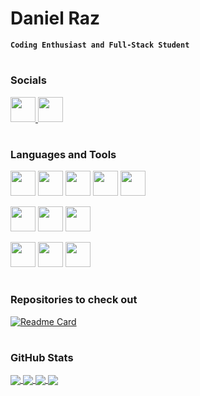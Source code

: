 # Daniel Raz

**`Coding Enthusiast and Full-Stack Student`**

#

### Socials
<a href="https://www.twitter.com" alt="Twitter Profile">
  <img height=40 width=40 src="https://cdn.jsdelivr.net/gh/devicons/devicon/icons/twitter/twitter-original.svg" />
</a>     
<a href="https://www.linkedin.com/in/daniel-raz-42b705250/" alt="LinkedIn Profile">
  <img height=40 width=40 src="https://cdn.jsdelivr.net/gh/devicons/devicon/icons/linkedin/linkedin-original.svg" />          
</a>

#

### Languages and Tools
<p align="left">
  <img height=40 width=40 src="https://cdn.jsdelivr.net/gh/devicons/devicon/icons/html5/html5-original.svg" />
  <img height=40 width=40 src="https://cdn.jsdelivr.net/gh/devicons/devicon/icons/css3/css3-original.svg" />
  <!-- <img height=40 width=40 src="https://cdn.jsdelivr.net/gh/devicons/devicon/icons/javascript/javascript-original.svg" /> -->
  <!-- <img height=40 width=40 src="https://cdn.jsdelivr.net/gh/devicons/devicon/icons/react/react-original-wordmark.svg" /> -->
  <!-- <img height=40 width=40 src="https://cdn.jsdelivr.net/gh/devicons/devicon/icons/bootstrap/bootstrap-original.svg" /> -->
  <img height=40 width=40 src="https://cdn.jsdelivr.net/gh/devicons/devicon/icons/python/python-original.svg" />
  <img height=40 width=40 src="https://cdn.jsdelivr.net/gh/devicons/devicon/icons/swift/swift-original.svg" />          
  <img height=40 width=40 src="https://cdn.jsdelivr.net/gh/devicons/devicon/icons/postgresql/postgresql-original.svg" />    
  <!-- <img height=40 width=40 src="https://cdn.jsdelivr.net/gh/devicons/devicon/icons/c/c-original.svg" /> -->
</p>

<p align="left">
  <img height=40 width=40 src="https://cdn.jsdelivr.net/gh/devicons/devicon/icons/xcode/xcode-plain.svg" />
<img height=40 with=40 src="https://cdn.jsdelivr.net/gh/devicons/devicon/icons/vscode/vscode-original.svg" />
  <img height=40 width=40 src="https://cdn.jsdelivr.net/gh/devicons/devicon/icons/pycharm/pycharm-original.svg" />
</p>
          

<p align="left">
  <img height=40 width=40 src="https://cdn.jsdelivr.net/gh/devicons/devicon/icons/ubuntu/ubuntu-plain.svg" />
  <img height=40 width=40 src="https://cdn.jsdelivr.net/gh/devicons/devicon/icons/git/git-original.svg" />
  <img height=40 width=40 src="https://cdn.jsdelivr.net/gh/devicons/devicon/icons/sourcetree/sourcetree-original.svg" />
</p>

#

### Repositories to check out

[![Readme Card](https://github-readme-stats-git-masterrstaa-rickstaa.vercel.app/api/pin/?username=druckhead&repo=EduLabs-FullStack-Course)](https://github.com/druckhead/EduLabs-FullStack-Course)

#

### GitHub Stats


<!-- [![Daniels's GitHub stats-Dark](https://github-readme-stats-git-masterrstaa-rickstaa.vercel.app/api?username=druckhead&count_private=true&show_icons=true&theme=cobalt#gh-dark-mode-only)](https://github.com/anuraghazra/github-readme-stats#gh-dark-mode-only) -->

<!-- [![Daniels's GitHub stats-Light](https://github-readme-stats-git-masterrstaa-rickstaa.vercel.app/api?username=druckhead&count_private=True&show_icons=true&theme=buefy#gh-light-mode-only)](https://github.com/anuraghazra/github-readme-stats#gh-light-mode-only) -->

<!-- [![Top Langs](https://github-readme-stats-git-masterrstaa-rickstaa.vercel.app/api/top-langs/?username=druckhead&layout=compact)](https://github.com/anuraghazra/github-readme-stats) -->

<!-- ![GitHub Streak](https://streak-stats.demolab.com?user=druckhead&theme=buefy&border_radius=4.5) -->

<a href="https://github.com/anuraghazra/github-readme-stats">
  <img align="center"" src="https://github-readme-stats-git-masterrstaa-rickstaa.vercel.app/api/top-langs/?username=druckhead">
</a>
<a href="https://github.com/anuraghazra/github-readme-stats#gh-dark-mode-only">
  <img align="center"" src="https://github-readme-stats-git-masterrstaa-rickstaa.vercel.app/api?username=druckhead&count_private=true&show_icons=true&include_all_commits=true&theme=cobalt#gh-dark-mode-only">
</a>
<a href="https://github.com/anuraghazra/github-readme-stats#gh-light-mode-only">
 <img align="center"" src="https://github-readme-stats-git-masterrstaa-rickstaa.vercel.app/api?username=druckhead&count_private=True&show_icons=true&include_all_commits=true&theme=buefy#gh-light-mode-only">
</a>
<img align="center"" src="https://streak-stats.demolab.com?user=druckhead&theme=buefy&border_radius=4.5">
</a>

#

<!-- <details>
  <summary><h3>Coding Journey</h3></summary>
  <p>hello</p> -->